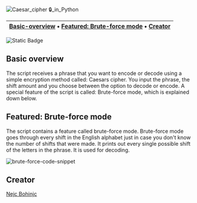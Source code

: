 ![Caesar_cipher 🔒_in_Python](https://github.com/user-attachments/assets/42ceb296-1008-4cd0-ade9-7d2f475bc8d4)

| [Basic-overview](#basic-overview) • [Featured: Brute-force mode](#brute-force) • [Creator](#creator)|
|:------------------------------------------------------------:|


![Static Badge](https://img.shields.io/badge/Python_3.10.12_%F0%9F%90%8D-blue?style=plastic)

## <a name="basic-overview"> </a> Basic overview
The script receives a phrase that you want to encode or decode using a simple encryption method called: Caesars cipher. You input the phrase, the shift amount and you choose between the option to decode or encode. A special feature of the script is called: Brute-force mode, which is explained down below.

## <a name="brute-force"> </a> Featured: Brute-force mode
The script contains a feature called brute-force mode. Brute-force mode goes through every shift in the English alphabet just in case you don't know the number of shifts that were made. It prints out every single possible shift of the letters in the phrase. It is used for decoding.

![brute-force-code-snippet](https://github.com/user-attachments/assets/b4f08a27-d841-4d43-a85a-00a1beb931c7)


## <a name="creator"> </a> Creator
[Nejc Bohinjc](#https://github.com/NejcBohinjc)
